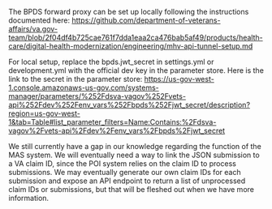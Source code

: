 The BPDS forward proxy can be set up locally following the instructions documented here:
 https://github.com/department-of-veterans-affairs/va.gov-team/blob/2f04df4b725cae761f7dda1eaa2ca476bab5af49/products/health-care/digital-health-modernization/engineering/mhv-api-tunnel-setup.md

For local setup, replace the bpds.jwt_secret in settings.yml or development.yml with the official dev key in the parameter store. Here is the link to the secret in the parameter store:
 https://us-gov-west-1.console.amazonaws-us-gov.com/systems-manager/parameters/%252Fdsva-vagov%252Fvets-api%252Fdev%252Fenv_vars%252Fbpds%252Fjwt_secret/description?region=us-gov-west-1&tab=Table#list_parameter_filters=Name:Contains:%2Fdsva-vagov%2Fvets-api%2Fdev%2Fenv_vars%2Fbpds%2Fjwt_secret

We still currently have a gap in our knowledge regarding the function of the MAS system. We will eventually need a way to link the JSON submission to a VA claim ID, since the POI system relies on the claim ID to process submissions. We may eventually generate our own claim IDs for each submission and expose an API endpoint to return a list of unprocessed claim IDs or submissions, but that will be fleshed out when we have more information.